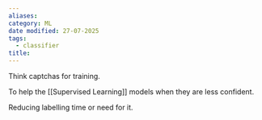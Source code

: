 ```yaml
---
aliases: 
category: ML
date modified: 27-07-2025
tags:
  - classifier
title:
---
```

Think captchas for training.
  
To help the [[Supervised Learning]] models when they are less confident.  
  
Reducing labelling time or need for it.
